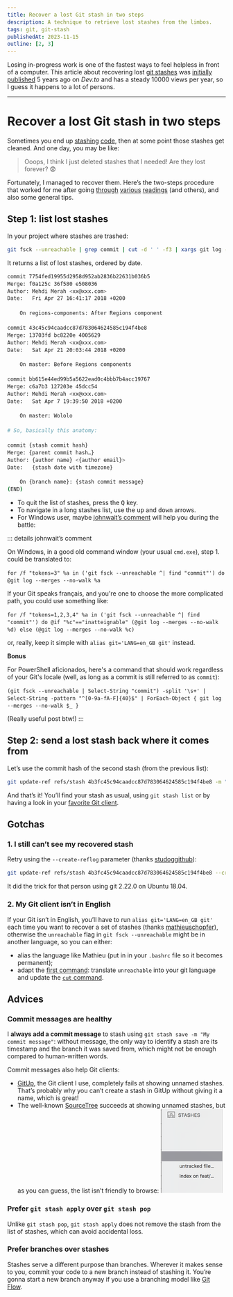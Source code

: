 ```yaml
---
title: Recover a lost Git stash in two steps
description: A technique to retrieve lost stashes from the limbos.
tags: git, git-stash
publishedAt: 2023-11-15
outline: [2, 3]
---
```


Losing in-progress work is one of the fastest ways to feel helpless in front of a computer. This article about recovering lost [git stashes](https://css-irl.info/how-git-stash-can-help-you-juggle-multiple-branches) was [initially published](https://dev.to/meduzen/recover-a-lost-git-stash-in-two-steps-569) 5 years ago on _Dev.to_ and has a steady 10000 views per year, so I guess it happens to a lot of persons.

---

# Recover a lost Git stash in two steps

<datetime :date="$frontmatter.publishedAt" formatter="longdate"/>
<tags/>

Sometimes you end up [stashing](https://css-irl.info/how-git-stash-can-help-you-juggle-multiple-branches) [code](https://www.git-scm.com/docs/git-stash), then at some point those stashes get cleaned. And one day, you may be like:
> Ooops, I think I just deleted stashes that I needed! Are they lost forever? 😨

Fortunately, I managed to recover them. Here’s the two-steps procedure that worked for me after going [through](https://stackoverflow.com/questions/89332/how-to-recover-a-dropped-stash-in-git) [various](https://stackoverflow.com/questions/32517870/how-to-undo-git-stash-clear) [readings](https://stackoverflow.com/questions/20537223/when-should-i-use-git-stash) (and others), and also some general tips.

## Step 1: list lost stashes

In your project where stashes are trashed:

```sh
git fsck --unreachable | grep commit | cut -d ' ' -f3 | xargs git log --merges --no-walk
```

It returns a list of lost stashes, ordered by date.

```sh
commit 7754fed19955d2958d952ab2836b22631b036b5
Merge: f0a125c 36f580 e508036
Author: Mehdi Merah <xx@xxx.com>
Date:   Fri Apr 27 16:41:17 2018 +0200

    On regions-components: After Regions component

commit 43c45c94caadcc87d783064624585c194f4be8
Merge: 13703fd bc8220e 4005629
Author: Mehdi Merah <xx@xxx.com>
Date:   Sat Apr 21 20:03:44 2018 +0200

    On master: Before Regions components

commit bb615e44ed99b5a5622ead0c4bbb7b4acc19767
Merge: c6a7b3 127203e 45dcc54
Author: Mehdi Merah <xx@xxx.com>
Date:   Sat Apr 7 19:39:50 2018 +0200

    On master: Wololo

# So, basically this anatomy:

commit {stash commit hash}
Merge: {parent commit hash…}
Author: {author name} <{author email}>
Date:   {stash date with timezone}

    On {branch name}: {stash commit message}
(END)
```

- To quit the list of stashes, press the <kbd>Q</kbd> key.
- To navigate in a long stashes list, use the <kbd>up</kbd> and <kbd>down</kbd> arrows.
- For Windows user, maybe [johnwait’s comment](https://dev.to/johnwait/comment/k9j5) will help you during the battle:

::: details johnwait’s comment

On Windows, in a good old command window (your usual `cmd.exe`), step 1. could be translated to:

`for /f "tokens=3" %a in ('git fsck --unreachable ^| find "commit"') do @git log --merges --no-walk %a`

If your Git speaks français, and you're one to choose the more complicated path, you could use something like:

`for /f "tokens=1,2,3,4" %a in ('git fsck --unreachable ^| find "commit"') do @if "%c"=="inatteignable" (@git log --merges --no-walk %d) else (@git log --merges --no-walk %c)`

or, really, keep it simple with `alias git='LANG=en_GB git'` instead.

**Bonus**

For PowerShell aficionados, here's a command that should work regardless of your Git's locale (well, as long as a commit is still referred to as `commit`):

`(git fsck --unreachable | Select-String "commit") -split '\s+' |
Select-String -pattern "^[0-9a-fA-F]{40}$" |
ForEach-Object { git log --merges --no-walk $_ }`

(Really useful post btw!)
:::

## Step 2: send a lost stash back where it comes from

Let’s use the commit hash of the second stash (from the previous list):

```sh
git update-ref refs/stash 4b3fc45c94caadcc87d783064624585c194f4be8 -m "My recovered stash"
```

And that’s it! You’ll find your stash as usual, using `git stash list` or by having a look in your [favorite Git client](http://gitup.co/).

## Gotchas

### 1. I still can’t see my recovered stash

Retry using the `--create-reflog` parameter (thanks [studoggithub](https://dev.to/studoggithub/comment/d54a)):
```sh
git update-ref refs/stash 4b3fc45c94caadcc87d783064624585c194f4be8 --create-reflog -m "My recovered stash"
```

It did the trick for that person using git 2.22.0 on Ubuntu 18.04.

### 2. My Git client isn’t in English

If your Git isn’t in English, you’ll have to run `alias git='LANG=en_GB git'` each time you want to recover a set of stashes (thanks [mathieuschopfer](https://dev.to/mathieuschopfer/comment/egd0)), otherwise the `unreachable` flag in `git fsck --unreachable` might be in another language, so you can either:
- alias the language like Mathieu (put in in your `.bashrc` file so it becomes permanent);
- adapt the [first command](#step-1-list-lost-stashes): translate `unreachable` into your git language and update the [`cut` command](https://man.openbsd.org/cut.1).

## Advices

### Commit messages are healthy

I **always add a commit message** to stash using `git stash save -m "My commit message"`: without message, the only way to identify a stash are its timestamp and the branch it was saved from, which might not be enough compared to human-written words.

Commit messages also help Git clients:
- [GitUp](https://gitup.co), the Git client I use, completely fails at showing unnamed stashes. That’s probably why you can’t create a stash in GitUp without giving it a name, which is great!
- The well-known [SourceTree](https://www.sourcetreeapp.com/) succeeds at showing unnamed stashes, but as you can guess, the list isn’t friendly to browse: ![Unnamed stashes in SourceTree](../public/content/sourcetree-stash-list-2018.png)

### Prefer `git stash apply` over `git stash pop`

Unlike `git stash pop`, `git stash apply` does not remove the stash from the list of stashes, which can avoid accidental loss.

### Prefer branches over stashes

Stashes serve a different purpose than branches. Wherever it makes sense to you, commit your code to a new branch instead of stashing it. You’re gonna start a new branch anyway if you use a branching model like [Git Flow](http://nvie.com/posts/a-successful-git-branching-model/).
